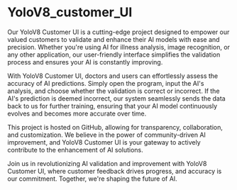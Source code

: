 # YoloV8_customer_UI
Our YoloV8 Customer UI is a cutting-edge project designed to empower our valued customers to validate and enhance their AI models with ease and precision. Whether you're using AI for illness analysis, image recognition, or any other application, our user-friendly interface simplifies the validation process and ensures your AI is constantly improving.

With YoloV8 Customer UI, doctors and users can effortlessly assess the accuracy of AI predictions. Simply open the program, input the AI's analysis, and choose whether the validation is correct or incorrect. If the AI's prediction is deemed incorrect, our system seamlessly sends the data back to us for further training, ensuring that your AI model continuously evolves and becomes more accurate over time.

This project is hosted on GitHub, allowing for transparency, collaboration, and customization. We believe in the power of community-driven AI improvement, and YoloV8 Customer UI is your gateway to actively contribute to the enhancement of AI solutions.

Join us in revolutionizing AI validation and improvement with YoloV8 Customer UI, where customer feedback drives progress, and accuracy is our commitment. Together, we're shaping the future of AI.
